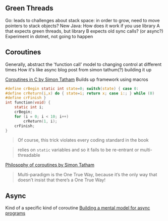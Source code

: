 ## Green Threads
Go: leads to challenges about stack space: in order to grow, need to move pointers to stack objects?
New Java: How does it work if you use library A that expects green threads, but library B expects old sync calls? (or async?)
Experiment in dotnet, not going to happen

## Coroutines
Generally, abstract the 'function call' model to changing control at different times
How it's like async
blog post from simon tathum(?) building it up

[Coroutines in C by Simon Tatham](https://www.chiark.greenend.org.uk/~sgtatham/coroutines.html)
Builds up framework using macros
```c
#define crBegin static int state=0; switch(state) { case 0:
#define crReturn(i,x) do { state=i; return x; case i:; } while (0)
#define crFinish }
int function(void) {
    static int i;
    crBegin;
    for (i = 0; i < 10; i++)
        crReturn(1, i);
    crFinish;
}
```

>Of course, this trick violates every coding standard in the book

>relies on `static` variables and so it fails to be re-entrant or multi-threadable

[Philosophy of coroutines by Simon Tatham](https://www.chiark.greenend.org.uk/~sgtatham/quasiblog/coroutines-philosophy/#textMulti2Dparadigm20is20the20One20True20Way2C20because20itE28099s20the20only20way20that20doesnE28099t20insist20that20thereE28099s20a20One20True20Way)
>Multi-paradigm is the One True Way, because it’s the only way that doesn’t insist that there’s a One True Way!

## Async
Kind of a specific kind of coroutine
[Building a mental model for async programs](https://rainingcomputers.blog/dist/building_a_mental_model_for_async_programs.md)